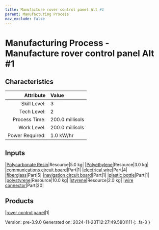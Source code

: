 ```yaml
---
title: Manufacture rover control panel Alt #1
parent: Manufacturing Process
nav_exclude: false
---
```

# Manufacturing Process - Manufacture rover control panel Alt #1


## Characteristics

| Attribute      | Value |
|--------:|:------|
|Skill Level:|3|
|Tech Level:|2|
|Process Time:|200.0 millisols|
|Work Level:|200.0 millisols|
|Power Required:|1.0 kW/hr|

## Inputs

|[Polycarbonate Resin](../resource/polycarbonate-resin.html)|Resource|5.0 kg|
|[Polyethylene](../resource/polyethylene.html)|Resource|3.0 kg|
|[communications circuit board](../part/communications-circuit-board.html)|Part|1|
|[electrical wire](../part/electrical-wire.html)|Part|4|
|[fiberglass](../part/fiberglass.html)|Part|5|
|[navigation circuit board](../part/navigation-circuit-board.html)|Part|1|
|[plastic bottle](../part/plastic-bottle.html)|Part|1|
|[polystyrene](../resource/polystyrene.html)|Resource|10.0 kg|
|[styrene](../resource/styrene.html)|Resource|2.0 kg|
|[wire connector](../part/wire-connector.html)|Part|20|

## Products

|[rover control panel](../part/rover-control-panel.html)|1|


Version: pre-3.9.0 Generated on: 2024-11-23T12:27:49.5801111
{: .fs-3 }

